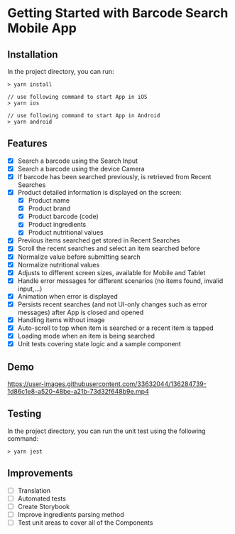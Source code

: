 # Getting Started with Barcode Search Mobile App

## Installation

In the project directory, you can run:

```
> yarn install

// use following command to start App in iOS
> yarn ios

// use following command to start App in Android
> yarn android
```

## Features
 - [x] Search a barcode using the Search Input
 - [x] Search a barcode using the device Camera
 - [x] If barcode has been searched previously, is retrieved from Recent Searches
 - [x] Product detailed information is displayed on the screen:
    - [x] Product name
    - [x] Product brand
    - [x] Product barcode (code)
    - [x] Product ingredients
    - [x] Product nutritional values  
 - [x] Previous items searched get stored in Recent Searches
 - [x] Scroll the recent searches and select an item searched before
 - [x] Normalize value before submitting search
 - [x] Normalize nutritional values 
 - [x] Adjusts to different screen sizes, available for Mobile and Tablet
 - [x] Handle error messages for different scenarios (no items found, invalid input,...)
 - [x] Animation when error is displayed
 - [x] Persists recent searches (and not UI-only changes such as error messages) after App is closed and opened
 - [x] Handling items without image
 - [x] Auto-scroll to top when item is searched or a recent item is tapped
 - [x] Loading mode when an item is being searched
 - [x] Unit tests covering state logic and a sample component

## Demo


https://user-images.githubusercontent.com/33632044/136284739-1d86c1e8-a520-48be-a21b-73d32f648b9e.mp4



## Testing

In the project directory, you can run the unit test using the following command:

```
> yarn jest
```

## Improvements

 - [ ] Translation
 - [ ] Automated tests
 - [ ] Create Storybook
 - [ ] Improve ingredients parsing method
 - [ ] Test unit areas to cover all of the Components
